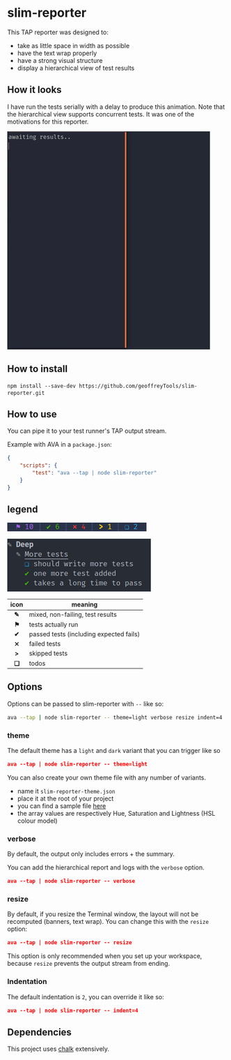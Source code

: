 # slim-reporter

This TAP reporter was designed to:

- take as little space in width as possible
- have the text wrap properly
- have a strong visual structure
- display a hierarchical view of test results

## How it looks
I have run the tests serially with a delay to produce this animation. Note that the hierarchical view supports concurrent tests. It was one of the motivations for this reporter.

![preview](./readme/preview.gif)

## How to install

```
npm install --save-dev https://github.com/geoffreyTools/slim-reporter.git
```


## How to use
You can pipe it to your test runner's TAP output stream.

Example with AVA in a `package.json`:
```json
{
    "scripts": {
        "test": "ava --tap | node slim-reporter"
    }
}
```

## legend

![summary](./readme/summary.png)

![pen](./readme/pen.png)


|  icon  | meaning                                 |
|:------:|-----------------------------------------|
| **✎**  | mixed, non-failing, test results        |
| **⚑**  | tests actually run                      |
| **✔**  | passed tests (including expected fails) |
| **⨯**  | failed tests                            |
| **\>** | skipped tests                           |
| **❏**  | todos                                   |

## Options
Options can be passed to slim-reporter with `--` like so:
```bash
ava --tap | node slim-reporter -- theme=light verbose resize indent=4
```

### theme
The default theme has a `light` and `dark` variant that you can trigger like so 
```json
ava --tap | node slim-reporter -- theme=light
```
You can also create your own theme file with any number of variants.
- name it `slim-reporter-theme.json`
- place it at the root of your project
- you can find a sample file [here](./readme/slim-reporter-theme.json)
- the array values are respectively Hue, Saturation and Lightness (HSL colour model)

### verbose
By default, the output only includes errors + the summary.

You can add the hierarchical report and logs with the `verbose` option.
```json
ava --tap | node slim-reporter -- verbose
```

### resize

By default, if you resize the Terminal window, the layout will not be recomputed (banners, text wrap). You can change this with the `resize` option:
```json
ava --tap | node slim-reporter -- resize
```
This option is only recommended when you set up your workspace, because `resize` prevents the output stream from ending.
### Indentation
The default indentation is `2`, you can override it like so:
```json
ava --tap | node slim-reporter -- indent=4
```

## Dependencies

This project uses [chalk](https://github.com/chalk/chalk) extensively.